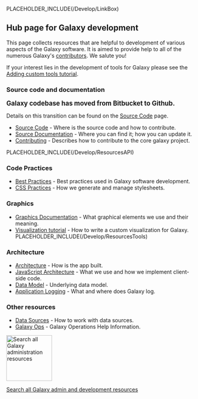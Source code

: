 PLACEHOLDER_INCLUDE(/Develop/LinkBox)

## Hub page for Galaxy development

This page collects resources that are helpful to development of various aspects of the Galaxy software. It is aimed to provide help to all of the numerous Galaxy's [contributors](https://www.openhub.net/p/galaxybx/contributors/summary). We salute you!

If your interest lies in the development of tools for Galaxy please see the [Adding custom tools tutorial](/Admin/Tools/AddToolTutorial).

### Source code and documentation

<span style="font-size: larger;"> **Galaxy codebase has moved from Bitbucket to Github.** </span>

Details on this transition can be found on the [Source Code](/Develop/SourceCode) page.

* [Source Code](/Develop/SourceCode) - Where is the source code and how to contribute.
* [Source Documentation](SourceDoc) - Where you can find it; how you can update it.
* [Contributing](https://github.com/galaxyproject/galaxy/blob/dev/CONTRIBUTING.md) - Describes how to contribute to the core galaxy project.

PLACEHOLDER_INCLUDE(/Develop/ResourcesAPI)

### Code Practices
* [Best Practices](BestPractices) - Best practices used in Galaxy software development.
* [CSS Practices](CSS) - How we generate and manage stylesheets.

### Graphics
* [Graphics Documentation](/Develop/Graphics) - What graphical elements we use and their meaning.
* [Visualization tutorial](/Develop/Visualizations) - How to write a custom visualization for Galaxy.
PLACEHOLDER_INCLUDE(/Develop/ResourcesTools)

### Architecture
* [Architecture](Architecture) - How is the app built.
* [JavaScript Architecture](JSA) - What we use and how we implement client-side code.
* [Data Model](/Admin/Internals/DataModel) - Underlying data model.
* [Application Logging](/Admin/Internals/ApplicationLogging) - What and where does Galaxy log.

### Other resources
* [Data Sources](/Admin/Internals/DataSources) - How to work with data sources.
* [Galaxy Ops](/Admin/Internals/GalaxyOps) - Galaxy Operations Help Information.

<div class='center'>
<a href='http://galaxyproject.org/search/getgalaxy'><img src='/Images/Logos/GetGalaxySearch.png' alt='Search all Galaxy administration resources' width="120" /></a>

[Search all Galaxy admin and development resources](http://galaxyproject.org/search/getgalaxy)
</div>
